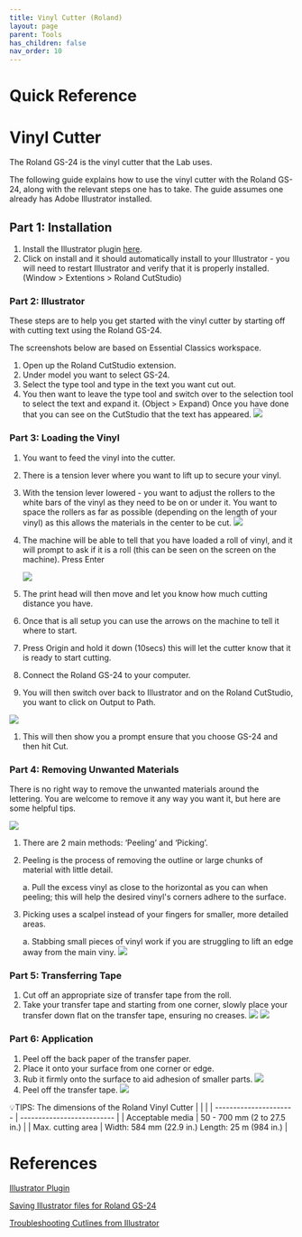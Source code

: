 ```yaml
---
title: Vinyl Cutter (Roland)
layout: page
parent: Tools
has_children: false
nav_order: 10
---
```


# Quick Reference

# Vinyl Cutter

The Roland GS-24 is the vinyl cutter that the Lab uses.

The following guide explains how to use the vinyl cutter with the Roland GS-24, along with the relevant steps one has to take. The guide assumes one already has Adobe Illustrator installed.

## Part 1: Installation

1. Install the Illustrator plugin [here](https://exchange.adobe.com/apps/cc/15901/roland-cutstudio-plugin-for-ai).
2. Click on install and it should automatically install to your Illustrator - you will need to restart Illustrator and verify that it is properly installed. (Window > Extentions > Roland CutStudio)

### Part 2: Illustrator

These steps are to help you get started with the vinyl cutter by starting off with cutting text using the Roland GS-24.

The screenshots below are based on Essential Classics workspace.

1. Open up the Roland CutStudio extension.
2. Under model you want to select GS-24.
3. Select the type tool and type in the text you want cut out.
4. You then want to leave the type tool and switch over to the selection tool to select the text and expand it. (Object > Expand) Once you have done that you can see on the CutStudio that the text has appeared.
   ![](/assets/images/vinyl_cutter/text-cut-studio.gif)

### Part 3: Loading the Vinyl

1. You want to feed the vinyl into the cutter.
2. There is a tension lever where you want to lift up to secure your vinyl.
3. With the tension lever lowered - you want to adjust the rollers to the white bars of the vinyl as they need to be on or under it. You want to space the rollers as far as possible (depending on the length of your vinyl) as this allows the materials in the center to be cut.
   ![](/assets/images/vinyl_cutter/tension_bar1.svg)
4. The machine will be able to tell that you have loaded a roll of vinyl, and it will prompt to ask if it is a roll (this can be seen on the screen on the machine). Press Enter

   ![](/assets/images/vinyl_cutter/vinyl_detected.gif)

5. The print head will then move and let you know how much cutting distance you have.
6. Once that is all setup you can use the arrows on the machine to tell it where to start.
7. Press Origin and hold it down (10secs) this will let the cutter know that it is ready to start cutting.
8. Connect the Roland GS-24 to your computer.
9. You will then switch over back to Illustrator and on the Roland CutStudio, you want to click on Output to Path.

![](/assets/images/vinyl_cutter/output_path1.gif)

1.  This will then show you a prompt ensure that you choose GS-24 and then hit Cut.

### Part 4: Removing Unwanted Materials

There is no right way to remove the unwanted materials around the lettering. You are welcome to remove it any way you want it, but here are some helpful tips.

![](/assets/images/vinyl_cutter/tools1.svg)

1. There are 2 main methods: ‘Peeling’ and ‘Picking’.
2. Peeling is the process of removing the outline or large chunks of material with little detail.

   a. Pull the excess vinyl as close to the horizontal as you can when peeling; this will help the desired vinyl's corners adhere to the surface.

3. Picking uses a scalpel instead of your fingers for smaller, more detailed areas.

   a. Stabbing small pieces of vinyl work if you are
   struggling to lift an edge away from the main viny.
   ![](/assets/images/vinyl_cutter/unwanted_materials2.svg)

### Part 5: Transferring Tape

1. Cut off an appropriate size of transfer tape from the roll.
2. Take your transfer tape and starting from one corner, slowly place your transfer down flat on the transfer tape, ensuring no creases.
   ![](/assets/images/vinyl_cutter/setup_transfer_paper1.svg)
   ![](/assets/images/vinyl_cutter/transfer_paper1.svg)

### Part 6: Application

1. Peel off the back paper of the transfer paper.
2. Place it onto your surface from one corner or edge.
3. Rub it firmly onto the surface to aid adhesion of smaller parts.
   ![](/assets/images/vinyl_cutter/transfer_to_surface1.svg)
4. Peel off the transfer tape.
   ![](/assets/images/vinyl_cutter/final_product2.svg)

💡TIPS: The dimensions of the Roland Vinyl Cutter
| | |
| ---------------------- | -------------------------- |
| Acceptable media | 50 - 700 mm (2 to 27.5 in.) |
| Max. cutting area | Width: 584 mm (22.9 in.) Length: 25 m (984 in.) |

# References

[Illustrator Plugin](https://exchange.adobe.com/apps/cc/15901/roland-cutstudio-plugin-for-ai)

[Saving Illustrator files for Roland GS-24](https://www.youtube.com/watch?v=cT2VukASY-s)

[Troubleshooting Cutlines from Illustrator](https://www.youtube.com/watch?v=3Fg1Hmunlcw)
